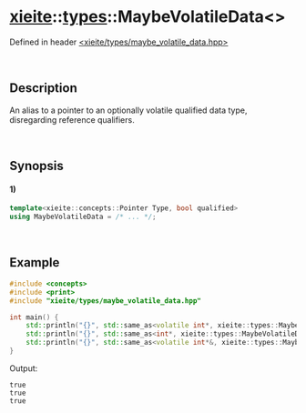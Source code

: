 # [xieite](../../xieite.md)\:\:[types](../../types.md)\:\:MaybeVolatileData\<\>
Defined in header [<xieite/types/maybe_volatile_data.hpp>](../../../include/xieite/types/maybe_volatile_data.hpp)

&nbsp;

## Description
An alias to a pointer to an optionally volatile qualified data type, disregarding reference qualifiers.

&nbsp;

## Synopsis
#### 1)
```cpp
template<xieite::concepts::Pointer Type, bool qualified>
using MaybeVolatileData = /* ... */;
```

&nbsp;

## Example
```cpp
#include <concepts>
#include <print>
#include "xieite/types/maybe_volatile_data.hpp"

int main() {
    std::println("{}", std::same_as<volatile int*, xieite::types::MaybeVolatileData<int*, true>>);
    std::println("{}", std::same_as<int*, xieite::types::MaybeVolatileData<volatile int*, false>>);
    std::println("{}", std::same_as<volatile int*&, xieite::types::MaybeVolatileData<int*&, true>>);
}
```
Output:
```
true
true
true
```
